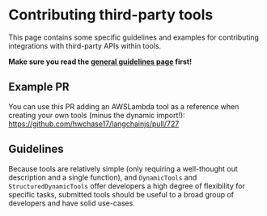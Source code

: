 # Contributing third-party tools

This page contains some specific guidelines and examples for contributing integrations with third-party APIs within tools.

**Make sure you read the [general guidelines page](https://github.com/hwchase17/langchainjs/blob/main/.github/contributing/INTEGRATIONS.md) first!**

## Example PR

You can use this PR adding an AWSLambda tool as a reference when creating your own tools (minus the dynamic import!): https://github.com/hwchase17/langchainjs/pull/727

## Guidelines

Because tools are relatively simple (only requiring a well-thought out description and a single function), and `DynamicTools` and `StructuredDynamicTools` offer developers a high degree of flexibility for specific tasks, submitted tools should be useful to a broad group of developers and have solid use-cases.
